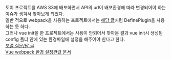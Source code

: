 토이 프로젝트를 AWS S3에 배포하면서 API의 url이 배포환경에 따라 변경되어야 하는 
이슈가 생겨서 찾아보게 되었다.   
일반 적으로 webpack을 사용하는 프로젝트에서는 [해당 글](http://developmentnow.com/2016/07/13/webpack-injecting-server-urls/)처럼 DefinePlugin을 사용하는 듯 하다.    
그러나 vue init을 한 프로젝트에서는 사용이 안되어서 찾아본 결과 vue init시 생성된 config 폴더 안에 있는 환경파일에 설정을 해주어야 한다고 한다.   
[포럼 질문/답 글](https://forum.vuejs.org/t/vue-webpack-environment-config-webpack-defineplugin/4452/6)   
[Vue webpack 환경 설정관련 문서](http://vuejs-templates.github.io/webpack/env.html)